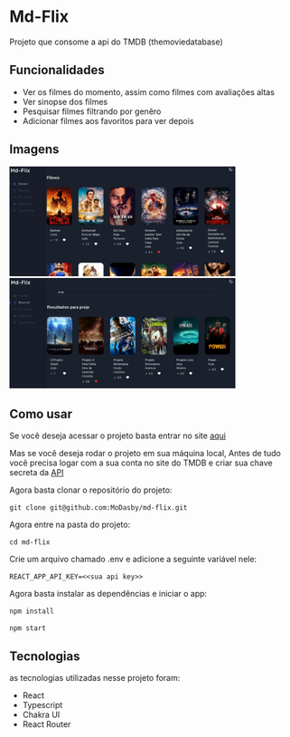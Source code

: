 # Md-Flix

Projeto que consome a api do TMDB (themoviedatabase)

## Funcionalidades

- Ver os filmes do momento, assim como filmes com avaliações altas
- Ver sinopse dos filmes
- Pesquisar filmes filtrando por genêro
- Adicionar filmes aos favoritos para ver depois

## Imagens
<img src="./.github/app-screenshot-2.png" width="400px" >
<br>
<img src="./.github/app-screenshot.png" width="400px" >

<br>

## Como usar

Se você deseja acessar o projeto basta entrar no site [aqui](https://md-flix.netlify.com)

Mas se você deseja rodar o projeto em sua máquina local, Antes de tudo você precisa logar com a sua conta no site do TMDB e criar sua chave secreta da [API](https://www.themoviedb.org/settings/api)

Agora basta clonar o repositório do projeto:

```
git clone git@github.com:MoDasby/md-flix.git
```

Agora entre na pasta do projeto:

```
cd md-flix
```

Crie um arquivo chamado .env e adicione a seguinte variável nele:

```
REACT_APP_API_KEY=<<sua api key>>
```

Agora basta instalar as dependências e iniciar o app:

```
npm install
```

```
npm start
```

## Tecnologias
as tecnologias utilizadas nesse projeto foram:
- React
- Typescript
- Chakra UI
- React Router